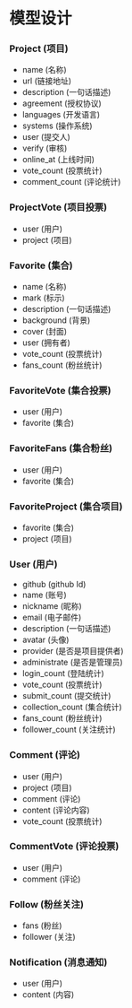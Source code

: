 # 模型设计

### Project (项目)

- name (名称)
- url (链接地址)
- description (一句话描述)
- agreement (授权协议)
- languages (开发语言)
- systems (操作系统)
- user (提交人)
- verify (审核)
- online_at (上线时间)
- vote_count (投票统计)
- comment_count (评论统计)


### ProjectVote (项目投票)

- user (用户)
- project (项目)


### Favorite (集合)

- name (名称)
- mark (标示)
- description (一句话描述)
- background (背景)
- cover (封面)
- user (拥有者)
- vote_count (投票统计)
- fans_count (粉丝统计)


### FavoriteVote (集合投票)

- user (用户)
- favorite (集合)


### FavoriteFans (集合粉丝)

- user (用户)
- favorite (集合)


### FavoriteProject (集合项目)

- favorite (集合)
- project (项目)


### User (用户)

- github (github Id)
- name (账号)
- nickname (昵称)
- email (电子邮件)
- description (一句话描述)
- avatar (头像)
- provider (是否是项目提供者)
- administrate (是否是管理员)
- login_count (登陆统计)
- vote_count (投票统计)
- submit_count (提交统计)
- collection_count (集合统计)
- fans_count (粉丝统计)
- follower_count (关注统计)


### Comment (评论)

- user (用户)
- project (项目)
- comment (评论)
- content (评论内容)
- vote_count (投票统计)


### CommentVote (评论投票)

- user (用户)
- comment (评论)


### Follow (粉丝关注)

- fans (粉丝)
- follower (关注)


### Notification (消息通知)

- user (用户)
- content (内容)
